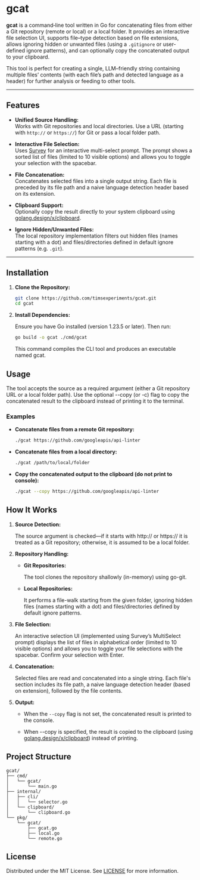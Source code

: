 # gcat

**gcat** is a command‑line tool written in Go for concatenating files from either a Git repository (remote or local) or a local folder. It provides an interactive file selection UI, supports file–type detection based on file extensions, allows ignoring hidden or unwanted files (using a `.gitignore` or user-defined ignore patterns), and can optionally copy the concatenated output to your clipboard.

This tool is perfect for creating a single, LLM–friendly string containing multiple files’ contents (with each file’s path and detected language as a header) for further analysis or feeding to other tools.

---

## Features

- **Unified Source Handling:**  
  Works with Git repositories and local directories. Use a URL (starting with `http://` or `https://`) for Git or pass a local folder path.

- **Interactive File Selection:**  
  Uses [Survey](https://github.com/AlecAivazis/survey/v2) for an interactive multi-select prompt. The prompt shows a sorted list of files (limited to 10 visible options) and allows you to toggle your selection with the spacebar.

- **File Concatenation:**  
  Concatenates selected files into a single output string. Each file is preceded by its file path and a naive language detection header based on its extension.

- **Clipboard Support:**  
  Optionally copy the result directly to your system clipboard using [golang.design/x/clipboard](https://pkg.go.dev/golang.design/x/clipboard).

- **Ignore Hidden/Unwanted Files:**  
  The local repository implementation filters out hidden files (names starting with a dot) and files/directories defined in default ignore patterns (e.g. `.git`).

---

## Installation

1. **Clone the Repository:**

   ```bash
   git clone https://github.com/timsexperiments/gcat.git
   cd gcat
   ```

2. **Install Dependencies:**

   Ensure you have Go installed (version 1.23.5 or later). Then run:

   ```bash
   go build -o gcat ./cmd/gcat
   ```

   This command compiles the CLI tool and produces an executable named gcat.

## Usage

The tool accepts the source as a required argument (either a Git repository URL or a local folder path). Use the optional --copy (or -c) flag to copy the concatenated result to the clipboard instead of printing it to the terminal.

### Examples

- **Concatenate files from a remote Git repository:**

  ```bash
  ./gcat https://github.com/googleapis/api-linter
  ```

- **Concatenate files from a local directory:**

  ```bash
  ./gcat /path/to/local/folder
  ```

- **Copy the concatenated output to the clipboard (do not print to console):**

  ```bash
  ./gcat --copy https://github.com/googleapis/api-linter
  ```

## How It Works

1. **Source Detection:**

   The source argument is checked—if it starts with http:// or https:// it is treated as a Git repository; otherwise, it is assumed to be a local folder.

2. **Repository Handling:**

   - **Git Repositories:**

     The tool clones the repository shallowly (in-memory) using go-git.

   - **Local Repositories:**

     It performs a file-walk starting from the given folder, ignoring hidden files (names starting with a dot) and files/directories defined by default ignore patterns.

3. **File Selection:**

   An interactive selection UI (implemented using Survey’s MultiSelect prompt) displays the list of files in alphabetical order (limited to 10 visible options) and allows you to toggle your file selections with the spacebar. Confirm your selection with Enter.

4. **Concatenation:**

   Selected files are read and concatenated into a single string. Each file's section includes its file path, a naive language detection header (based on extension), followed by the file contents.

5. **Output:**

   - When the `--copy` flag is not set, the concatenated result is printed to the console.

   - When --copy is specified, the result is copied to the clipboard (using [golang.design/x/clipboard](https://pkg.go.dev/golang.design/x/clipboard)) instead of printing.

## Project Structure

```
gcat/
├── cmd/
│   └── gcat/
│       └── main.go
├── internal/
│   ├── cli/
│   │   └── selector.go
│   └── clipboard/
│       └── clipboard.go
└── pkg/
    └── gcat/
        ├── gcat.go
        ├── local.go
        └── remote.go
```

## License

Distributed under the MIT License. See [LICENSE](./LICENSE.md) for more information.

